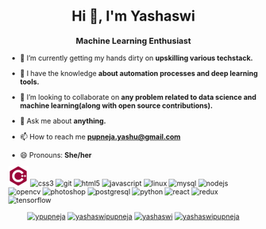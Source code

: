 <h1 align="center">Hi 👋, I'm Yashaswi</h1>
<h3 align="center">Machine Learning Enthusiast</h3>

- 🔭 I’m currently getting my hands dirty on **upskilling various techstack.**

- 🌱 I have the knowledge **about automation processes and deep learning tools.**

- 👯 I’m looking to collaborate on **any problem related to data science and machine learning(along with open source contributions).**

- 💬 Ask me about **anything.**

- 📫 How to reach me **pupneja.yashu@gmail.com**

- 😄 Pronouns: **She/her**

<p align="left"><img src="https://github.com/devicons/devicon/blob/master/icons/cplusplus/cplusplus-plain.svg" alt="cplusplus" width="40" height="40"/> <img src="https://devicons.github.io/devicon/devicon.git/icons/css3/css3-original-wordmark.svg" alt="css3" width="40" height="40"/> <img src="https://www.vectorlogo.zone/logos/git-scm/git-scm-icon.svg" alt="git" width="40" height="40"/> <img src="https://devicons.github.io/devicon/devicon.git/icons/html5/html5-original-wordmark.svg" alt="html5" width="40" height="40"/> <img src="https://devicons.github.io/devicon/devicon.git/icons/javascript/javascript-original.svg" alt="javascript" width="40" height="40"/> <img src="https://devicons.github.io/devicon/devicon.git/icons/linux/linux-original.svg" alt="linux" width="40" height="40"/> <img src="https://devicons.github.io/devicon/devicon.git/icons/mysql/mysql-original-wordmark.svg" alt="mysql" width="40" height="40"/> <img src="https://devicons.github.io/devicon/devicon.git/icons/nodejs/nodejs-original-wordmark.svg" alt="nodejs" width="40" height="40"/> <img src="https://www.vectorlogo.zone/logos/opencv/opencv-icon.svg" alt="opencv" width="40" height="40"/> <img src="https://devicons.github.io/devicon/devicon.git/icons/photoshop/photoshop-plain.svg" alt="photoshop" width="40" height="40"/> <img src="https://devicons.github.io/devicon/devicon.git/icons/postgresql/postgresql-original-wordmark.svg" alt="postgresql" width="40" height="40"/> <img src="https://devicons.github.io/devicon/devicon.git/icons/python/python-original.svg" alt="python" width="40" height="40"/> <img src="https://devicons.github.io/devicon/devicon.git/icons/react/react-original-wordmark.svg" alt="react" width="40" height="40"/> <img src="https://devicons.github.io/devicon/devicon.git/icons/redux/redux-original.svg" alt="redux" width="40" height="40"/> <img src="https://www.vectorlogo.zone/logos/tensorflow/tensorflow-icon.svg" alt="tensorflow" width="40" height="40"/></p><p align="center">
<a href="https://twitter.com/ypupneja" target="blank"><img align="center" src="https://cdn.jsdelivr.net/npm/simple-icons@3.0.1/icons/twitter.svg" alt="ypupneja" height="30" width="30" /></a>
<a href="https://linkedin.com/in/yashaswipupneja" target="blank"><img align="center" src="https://cdn.jsdelivr.net/npm/simple-icons@3.0.1/icons/linkedin.svg" alt="yashaswipupneja" height="30" width="30" /></a>
<a href="https://fb.com/yashaswi" target="blank"><img align="center" src="https://cdn.jsdelivr.net/npm/simple-icons@3.0.1/icons/facebook.svg" alt="yashaswi" height="30" width="30" /></a>
<a href="https://instagram.com/yashaswipupneja" target="blank"><img align="center" src="https://cdn.jsdelivr.net/npm/simple-icons@3.0.1/icons/instagram.svg" alt="yashaswipupneja" height="30" width="30" /></a>
</p>

<!--
**yashpupneja/yashpupneja** is a ✨ _special_ ✨ repository because its `README.md` (this file) appears on your GitHub profile.
-->
